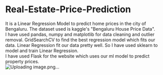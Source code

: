 # Real-Estate-Price-Prediction  
It is a Linear Regression Model to predict home prices in the city of Bengaluru. The dataset used is kaggle's "Bengaluru House Price Data".  
I have used pandas, numpy and matplotlib for data cleaning and outlier removal. GridSearchCV to find the best regression model which fits our data.
Linear Regression fit our data pretty well. So I have used sklearn to model and train Linear Regression.  
I have used Flask for the website which uses our ml model to predict property prices.  
![Uploading image.png…]()
